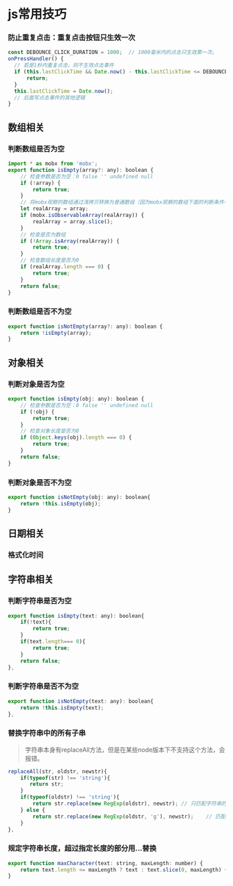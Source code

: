# js常用技巧
### 防止重复点击：重复点击按钮只生效一次
```javascript
const DEBOUNCE_CLICK_DURATION = 1000;  // 1000毫米内的点击只生效第一次。
onPressHandler() {
  // 若是1秒内重复点击，则不生效点击事件
  if (this.lastClickTime && Date.now() - this.lastClickTime <= DEBOUNCE_CLICK_DURATION) {
      return;
  }
  this.lastClickTime = Date.now();
  // 后面写点击事件的其他逻辑
}
```
## 数组相关
### 判断数组是否为空
```javascript
import * as mobx from 'mobx';
export function isEmpty(array?: any): boolean {
    // 检查参数是否为空：0 false '' undefined null
    if (!array) {
        return true;
    }
  	// 将mobx观察的数组通过浅拷贝转换为普通数组（因为mobx观察的数组下面的判断条件不生效） 
    let realArray = array;
    if (mobx.isObservableArray(realArray)) {
        realArray = array.slice();
    }
    // 检查是否为数组
    if (!Array.isArray(realArray)) {
        return true;
    }
    // 检查数组长度是否为0
    if (realArray.length === 0) {
        return true;
    }
    return false;
}
```
### 判断数组是否不为空
```javascript
export function isNotEmpty(array?: any): boolean {
    return !isEmpty(array);
}
```
## 对象相关
### 判断对象是否为空
```javascript
export function isEmpty(obj: any): boolean {
    // 检查参数是否为空：0 false '' undefined null
    if (!obj) {
        return true;
    }
    // 检查对象长度是否为0
    if (Object.keys(obj).length === 0) {
        return true;
    }
    return false;
}
```
### 判断对象是否不为空
```javascript
export function isNotEmpty(obj: any): boolean{
    return !this.isEmpty(obj);
}
```
## 日期相关
### 格式化时间
## 字符串相关
### 判断字符串是否为空
```javascript
export function isEmpty(text: any): boolean{
    if(!text){
        return true;
    }
    if(text.length=== 0){
        return true;
    }
    return false;
},
```
### 判断字符串是否不为空
```javascript
export function isNotEmpty(text: any): boolean{
    return !this.isEmpty(text);
},
```
### 替换字符串中的所有子串
> 字符串本身有replaceAll方法，但是在某些node版本下不支持这个方法，会报错。

```javascript
replaceAll(str, oldstr, newstr){
    if(typeof(str) !== 'string'){
       return str;
    }
    if(typeof(oldstr) !== 'string'){
        return str.replace(new RegExp(oldstr), newstr);	// 只匹配字符串的第一个子串
    } else {
        return str.replace(new RegExp(oldstr, 'g'), newstr);	// 匹配字符串的所有子串
    }
},
```
### 规定字符串长度，超过指定长度的部分用...替换
```javascript
export function maxCharacter(text: string, maxLength: number) {
    return text.length <= maxLength ? text : text.slice(0, maxLength) + '...';
}
```
